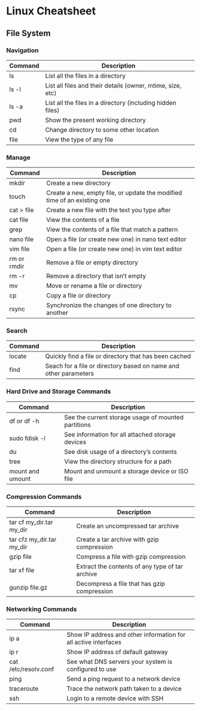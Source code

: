 # Linux Cheatsheet

## File System

### Navigation

| Command | Description                                                |
|---------|------------------------------------------------------------|
| ls      | List all the files in a directory                          |
| ls -l   | List all files and their details (owner, mtime, size, etc) |
| ls -a   | List all the files in a directory (including hidden files) |
| pwd     | Show the present working directory                         |
| cd      | Change directory to some other location                    |
| file    | View the type of any file                                  |

### Manage

| Command     | Description                                                              |
|-------------|--------------------------------------------------------------------------|
| mkdir       | Create a new directory                                                   |
| touch       | Create a new, empty file, or update the modified time of an existing one |
| cat > file  | Create a new file with the text you type after                           |
| cat file    | View the contents of a file                                              |
| grep        | View the contents of a file that match a pattern                         |
| nano file   | Open a file (or create new one) in nano text editor                      |
| vim file    | Open a file (or create new one) in vim text editor                       |
| rm or rmdir | Remove a file or empty directory                                         |
| rm -r       | Remove a directory that isn’t empty                                      |
| mv          | Move or rename a file or directory                                       |
| cp          | Copy a file or directory                                                 |
| rsync       | Synchronize the changes of one directory to another                      |

### Search

| Command     | Description                                                              |
|-------------|--------------------------------------------------------------------------|
| locate      | Quickly find a file or directory that has been cached                    |
| find        | Seach for a file or directory based on name and other parameters         |

### Hard Drive and Storage Commands

| Command          | Description                                            |
|------------------|--------------------------------------------------------|
| df or df -h      | See the current storage usage of mounted partitions    |
| sudo fdisk -l    | See information for all attached storage devices       |
| du               | See disk usage of a directory’s contents               |
| tree             | View the directory structure for a path                |
| mount and umount | Mount and unmount a storage device or ISO file         |

### Compression Commands

| Command                   | Description                                     |
|---------------------------|-------------------------------------------------|
| tar cf my_dir.tar my_dir  | Create an uncompressed tar archive              |
| tar cfz my_dir.tar my_dir | Create a tar archive with gzip compression      |
| gzip file                 | Compress a file with gzip compression           |
| tar xf file               | Extract the contents of any type of tar archive |
| gunzip file.gz            | Decompress a file that has gzip compression     |

### Networking Commands

| Command              | Description                                                     |
|----------------------|-----------------------------------------------------------------|
| ip a                 | Show IP address and other information for all active interfaces |
| ip r                 | Show IP address of default gateway                              |
| cat /etc/resolv.conf | See what DNS servers your system is configured to use           |
| ping                 | Send a ping request to a network device                         |
| traceroute           | Trace the network path taken to a device                        |
| ssh                  | Login to a remote device with SSH                               |

